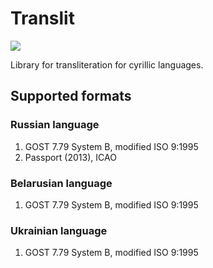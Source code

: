 # Translit
[![](https://img.shields.io/crates/v/translit.svg)](https://crates.io/crates/translit)

Library for transliteration for cyrillic languages.

## Supported formats

### Russian language

1. GOST 7.79 System B, modified ISO 9:1995
2. Passport (2013), ICAO

### Belarusian language

1. GOST 7.79 System B, modified ISO 9:1995

### Ukrainian language

1. GOST 7.79 System B, modified ISO 9:1995
